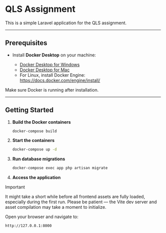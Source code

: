 # QLS Assignment

This is a simple Laravel application for the QLS assignment.

---

## Prerequisites

- Install **Docker Desktop** on your machine:

    - [Docker Desktop for Windows](https://docs.docker.com/desktop/install/windows-install/)
    - [Docker Desktop for Mac](https://docs.docker.com/desktop/install/mac-install/)
    - For Linux, install Docker Engine: https://docs.docker.com/engine/install/

Make sure Docker is running after installation.

---

## Getting Started

1. **Build the Docker containers**

   ```bash
   docker-compose build
   ```

2. **Start the containers**

   ```bash
   docker-compose up -d
   ```

3. **Run database migrations**

   ```bash
   docker-compose exec app php artisan migrate
   ```

4. **Access the application**

> [!IMPORTANT]
> It might take a short while before all frontend assets are fully loaded, especially during the first run. Please be patient — the Vite dev server and asset compilation may take a moment to initialize.

   Open your browser and navigate to:

   ```
   http://127.0.0.1:8000
   ```
